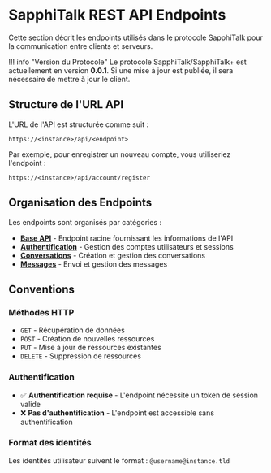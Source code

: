 # SapphiTalk REST API Endpoints

Cette section décrit les endpoints utilisés dans le protocole SapphiTalk pour la communication entre clients et serveurs.

!!! info "Version du Protocole"
    Le protocole SapphiTalk/SapphiTalk+ est actuellement en version **0.0.1**. Si une mise à jour est publiée, il sera nécessaire de mettre à jour le client.

## Structure de l'URL API

L'URL de l'API est structurée comme suit :

```
https://<instance>/api/<endpoint>
```

Par exemple, pour enregistrer un nouveau compte, vous utiliseriez l'endpoint :

```
https://<instance>/api/account/register
```

## Organisation des Endpoints

Les endpoints sont organisés par catégories :

- **[Base API](base.md)** - Endpoint racine fournissant les informations de l'API
- **[Authentification](authentication.md)** - Gestion des comptes utilisateurs et sessions
- **[Conversations](conversations.md)** - Création et gestion des conversations
- **[Messages](messages.md)** - Envoi et gestion des messages

## Conventions

### Méthodes HTTP

- <span class="method-get">`GET`</span> - Récupération de données
- <span class="method-post">`POST`</span> - Création de nouvelles ressources
- <span class="method-put">`PUT`</span> - Mise à jour de ressources existantes
- <span class="method-delete">`DELETE`</span> - Suppression de ressources

### Authentification

- ✅ **Authentification requise** - L'endpoint nécessite un token de session valide
- ❌ **Pas d'authentification** - L'endpoint est accessible sans authentification

### Format des identités

Les identités utilisateur suivent le format : `@username@instance.tld`
